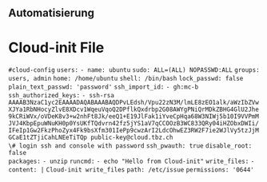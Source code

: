 ## Automatisierung

# Cloud-init File
``#cloud-config``
``users:``
  ``- name: ubuntu``
    ``sudo: ALL=(ALL) NOPASSWD:ALL``
    ``groups: users, admin``
    ``home: /home/ubuntu``
    ``shell: /bin/bash``
    ``lock_passwd: false``
   ``plain_text_passwd: 'password'``
    ``ssh_import_id:``
     ``- gh:mc-b``
    ``ssh_authorized_keys:``
      ``- ssh-rsa AAAAB3NzaC1yc2EAAAADAQABAAABAQDPvLEdsh/Vpu22zN3M/lmLE8zEO1alk/aWzIbZVwXJYa1RbNHocyZlvE8XDcv1WqeuVqoQ2DPflkQxdrbp2G08AWYgPNiQrMDkZBHG4GlU2Jhe9kCRiWVx/oVDeK8v3+w2nhFt8Jk/eeQ1+E19JlFak1iYveCpHqa68W3NIWj5b10I9VVPmMJVJ4KbpEpuWNuKH0p0YsUKfTQdvrn42fz5jYS1aV7qCCOOzB3WC833QRy04iHZObxDWIi/IFeIp1Gw2FkzPhoZyx4Fk9bsXfm301IePp9cwzArI2LdcOhwEZ3RW2F7ie2WJlVy5tzJjMGCaE1tZTjiCahLNEeTiTQp public-key@cloud.tbz.ch``                   
``\# login ssh and console with password``
``ssh_pwauth: true``
``disable_root: false ``   
``packages:``
  ``- unzip``
``runcmd:``
  ``- echo "Hello from Cloud-init"``
``write_files:``
 ``- content: |``
    ``Cloud-init write_files``
   ``path: /etc/issue``
   ``permissions: '0644'``
